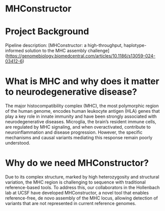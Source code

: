 # MHConstructor
# Project Background
Pipeline description: [MHConstructor: a high-throughput, haplotype-informed solution to the MHC assembly challenge] (https://genomebiology.biomedcentral.com/articles/10.1186/s13059-024-03412-6)

# What is MHC and why does it matter to neurodegenerative disease?
The major histocompatibility complex (MHC), the most polymorphic region of the human genome, encodes human leukocyte antigen (HLA) genes that play a key role in innate immunity and have been strongly associated with neurodegenerative diseases. Microglia, the brain’s resident immune cells, are regulated by MHC signaling, and when overactivated, contribute to neuroinflammation and disease progression. However, the specific mechanisms and causal variants mediating this response remain poorly understood. 

# Why do we need MHConstructor?
Due to its complex structure, marked by high heterozygosity and structural variation, the MHC region is challenging to sequence with traditional reference-based tools. To address this, our collaborators in the Hollenbach lab at UCSF have developed MHConstructor, a novel tool that enables reference-free, de novo assembly of the MHC locus, allowing detection of variants that are not represented in current reference genomes. 
